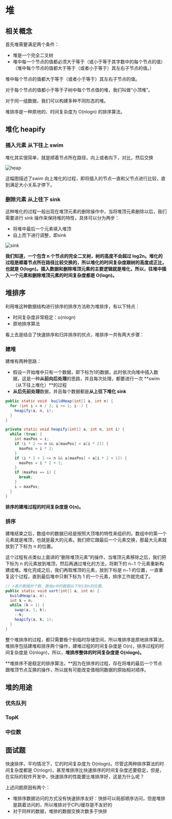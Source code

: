 # 堆

## 相关概念

首先堆需要满足两个条件：

- 堆是一个完全二叉树
- 堆中每一个节点的值都必须大于等于（或小于等于其字数中的每个节点的值）（堆中每个节点的值都大于等于（或者小于等于）其左右子节点的值。）

堆中每个节点的值都大于等于（或者小于等于）其左右子节点的值。

对于每个节点的值都小于等于子树中每个节点值的堆，我们叫做“小顶堆”。

对于同一组数据，我们可以构建多种不同形态的堆。

堆排序是一种原地的、时间复杂度为 O(nlogn) 的排序算法。

## 堆化 heapify

### 插入元素 从下往上 swim

堆化其实很简单，就是顺着节点所在路径，向上或者向下，对比，然后交换

![heap](https://blog-1300663127.cos.ap-shanghai.myqcloud.com/BackEnd_Notes/JavaSE/heap.png)

这幅图描述了swim 向上堆化的过程，即将插入的节点一直和父节点进行比较，直到满足大小关系才停下。

### 删除元素 从上往下 sink

这种堆化的过程一般出现在堆顶元素的删除操作中，当将堆顶元素删除以后，我们需要进行 sink 操作来保持堆的特性，具体可以分为两步：

- 将堆中最后一个元素填入堆顶
- 自上而下进行调整，即sink

![sink](https://blog-1300663127.cos.ap-shanghai.myqcloud.com/BackEnd_Notes/JavaSE/sink.png)

**我们知道，一个包含 n 个节点的完全二叉树，树的高度不会超过 log2n。堆化的过程是顺着节点所在路径比较交换的，所以堆化的时间复杂度跟树的高度成正比，也就是 O(logn)。插入数据和删除堆顶元素的主要逻辑就是堆化，所以，往堆中插入一个元素和删除堆顶元素的时间复杂度都是 O(logn)。**

## 堆排序

利用堆这种数据结构进行排序的排序方法称为堆排序，有以下特点：

- 时间复杂度非常稳定：o(nlogn)
- 原地排序算法

看上去是结合了快速排序和归并排序的优点，堆排序一共有两大步骤：

### 建堆

建堆有两种思路：

- 假设一开始堆中只有一个数据，即下标为1的数据，此时依次向堆中插入数据，这是一种**从前向后处理**的思路，并且每次处理，都要进行一次 **swim （从下往上堆化）**的过程
- **从后先前处理**数据，并且每个数据都是**从上往下堆化 sink**

```java
public static void  buildHeap(int[] a, int n) {
  for (int i = n / 2; i >= 1; i--) {
    heapify(a, n, i);
  }
}

private static void heapify(int[] a, int n, int i) {
  while (true) {
    int maxPos = i;
    if (i * 2 <= n && a[maxPos] < a[i * 2]) {
      maxPos = i * 2;
    }
    if (i * 2 + 1 <= n && a[maxPos] < a[i * 2 + 1]) {
      maxPos = i * 2 + 1;
    }
    if (maxPos == i) {
      break;
    }
    i = maxPos;
  }
}
```

**排序的建堆过程的时间复杂度是 O(n)。**

### 排序

建堆结束之后，数组中的数据已经是按照大顶堆的特性来组织的。数组中的第一个元素就是堆顶，也就是最大的元素。我们把它跟最后一个元素交换，那最大元素就放到了下标为 n 的位置。

这个过程有点类似上面讲的“删除堆顶元素”的操作，当堆顶元素移除之后，我们把下标为 n 的元素放到堆顶，然后再通过堆化的方法，将剩下的 n−1 个元素重新构建成堆。堆化完成之后，我们再取堆顶的元素，放到下标是 n−1 的位置，一直重复这个过程，直到最后堆中只剩下标为 1 的一个元素，排序工作就完成了。

```java
// n表示数据的个数，数组a中的数据从下标1到n的位置。
public static void sort(int[] a, int n) {
  buildHeap(a, n);
  int k = n;
  while (k > 1) {
    swap(a, 1, k);
    --k;
    heapify(a, k, 1);
  }
}
```

整个堆排序的过程，都只需要极个别临时存储空间，所以堆排序是原地排序算法。堆排序包括建堆和排序两个操作，建堆过程的时间复杂度是 O(n)，排序过程的时间复杂度是 O(nlogn)，所以，**堆排序整体的时间复杂度是 O(nlogn)。**

**堆排序不是稳定的排序算法，**因为在排序的过程，存在将堆的最后一个节点跟堆顶节点互换的操作，所以就有可能改变值相同数据的原始相对顺序。

## 堆的用途

### 优先队列

### TopK

### 中位数

## 面试题

快速排序，平均情况下，它的时间复杂度为 O(nlogn)。尽管这两种排序算法的时间复杂度都是 O(nlogn)，甚至堆排序比快速排序的时间复杂度还要稳定，但是，在实际的软件开发中，快速排序的性能要比堆排序好，这是为什么呢？

上述问题原因有两个：

- 堆排序数据访问的方式没有快速排序友好：快排可以局部顺序访问，但是堆排是跳着访问的，所以堆排对于CPU缓存是不友好的
- 对于同样的数据，堆排的数据交换次数多于快排